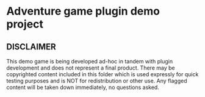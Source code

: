 Adventure game plugin demo project
==================================

DISCLAIMER
----------

This demo game is being developed ad-hoc in tandem with plugin development and does not represent
a final product. There may be copyrighted content included in this folder which is used expressly
for quick testing purposes and is NOT for redistribution or other use. Any flagged content will be
taken down immediately, no questions asked.